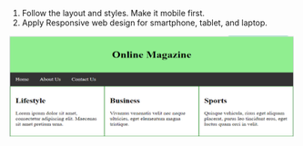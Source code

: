 1. Follow the layout and styles. Make it mobile first. 
2. Apply Responsive web design for smartphone, tablet, and laptop.

![example](RWD.png)